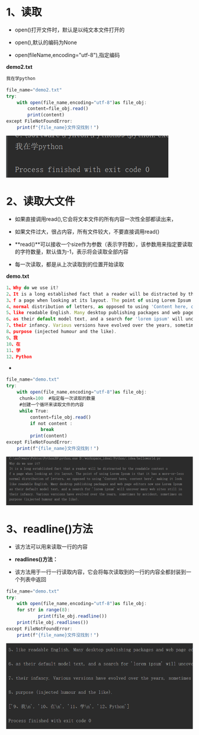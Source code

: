 # **1、读取**

- open()打开文件时，默认是以纯文本文件打开的

- open(),默认的编码为None

- open(fileName,encoding="utf-8"),指定编码

**demo2.txt**

```javascript
我在学python
```

```javascript
file_name="demo2.txt"
try:
    with open(file_name,encoding="utf-8")as file_obj:
        content=file_obj.read()
        print(content)
except FileNotFoundError:
    print(f"{file_name}文件没找到！")
```

![](images/WEBRESOURCE3f2b3033dc73287091fafd0658b136b6截图.png)

# **2、读取大文件**

- 如果直接调用read(),它会将文本文件的所有内容一次性全部都读出来，

- 如果文件过大，很占内容，所有文件较大，不要直接调用read()

- **read()**可以接收一个size作为参数（表示字符数），该参数用来指定要读取的字符数量，默认值为-1，表示将会读取全部内容

- 每一次读取，都是从上次读取到的位置开始读取

**demo.txt**

```javascript
1、Why do we use it?
2、It is a long established fact that a reader will be distracted by the readable content o
3、f a page when looking at its layout. The point of using Lorem Ipsum is that it has a more-or-less
4、normal distribution of letters, as opposed to using 'Content here, content here', making it look
5、like readable English. Many desktop publishing packages and web page editors now use Lorem Ipsum
6、as their default model text, and a search for 'lorem ipsum' will uncover many web sites still in
7、their infancy. Various versions have evolved over the years, sometimes by accident, sometimes on
8、purpose (injected humour and the like).
9、我
10、在
11、学
12、Python
```

- 

```javascript
file_name="demo.txt"
try:
    with open(file_name,encoding="utf-8")as file_obj:
     chunk=100	#指定每一次读取的数量
     #创建一个循环来读取文件的内容
     while True:
         content=file_obj.read()
         if not content :
             break
         print(content)
except FileNotFoundError:
    print(f"{file_name}文件没找到！")
```

![](images/WEBRESOURCE1f2a4d71eb8fc9563bb99ea19936df76截图.png)

# **3、readline()方法**

- 该方法可以用来读取一行的内容

- **readlines()方法：**

- 该方法用于一行一行读取内容，它会将每次读取到的一行的内容全都封装到一个列表中返回

```javascript
file_name="demo.txt"
try:
    with open(file_name,encoding="utf-8")as file_obj:
   	for str in range(8):
       		print(file_obj.readline())
   	print(file_obj.readlines())
except FileNotFoundError:
    print(f"{file_name}文件没找到！")
```

![](images/WEBRESOURCE3b58c16d836a7221d43eabefcd940d03截图.png)